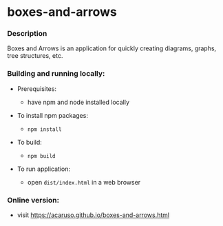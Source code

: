 # boxes-and-arrows

### Description

Boxes and Arrows is an application for quickly creating diagrams, graphs, tree structures, etc.

### Building and running locally:

- Prerequisites:
    - have npm and node installed locally

- To install npm packages:
    - `npm install`

- To build:
    - `npm build`

- To run application:
    - open `dist/index.html` in a web browser

### Online version:

- visit https://acaruso.github.io/boxes-and-arrows.html
